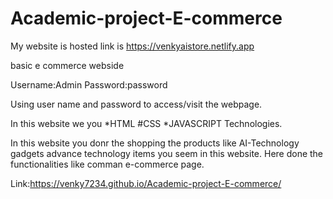 # Academic-project-E-commerce

My website is hosted  link is https://venkyaistore.netlify.app

basic e commerce webside

Username:Admin
Password:password


Using user name and password to access/visit the webpage.


In this website we you 
*HTML
#CSS
*JAVASCRIPT Technologies.

In this website you donr the shopping the products like AI-Technology gadgets advance technology items you seem in this website.
Here done the functionalities like comman e-commerce page.


Link:https://venky7234.github.io/Academic-project-E-commerce/
